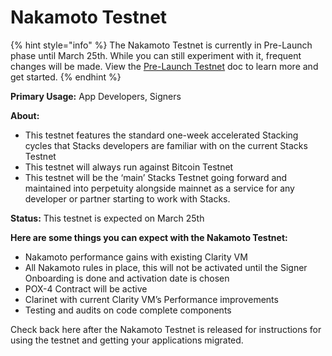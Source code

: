 # Nakamoto Testnet

{% hint style="info" %}
The Nakamoto Testnet is currently in Pre-Launch phase until March 25th. While you can still experiment with it, frequent changes will be made. View the [Pre-Launch Testnet](pre-launch.md) doc to learn more and get started.
{% endhint %}

**Primary Usage:** App Developers, Signers

**About:**

* This testnet features the standard one-week accelerated Stacking cycles that Stacks developers are familiar with on the current Stacks Testnet
* This testnet will always run against Bitcoin Testnet
* This testnet will be the ‘main’ Stacks Testnet going forward and maintained into perpetuity alongside mainnet as a service for any developer or partner starting to work with Stacks.

**Status:** This testnet is expected on March 25th

**Here are some things you can expect with the Nakamoto Testnet:**

* Nakamoto performance gains with existing Clarity VM
* All Nakamoto rules in place, this will not be activated until the Signer Onboarding is done and activation date is chosen
* POX-4 Contract will be active
* Clarinet with current Clarity VM’s Performance improvements
* Testing and audits on code complete components

Check back here after the Nakamoto Testnet is released for instructions for using the testnet and getting your applications migrated.
